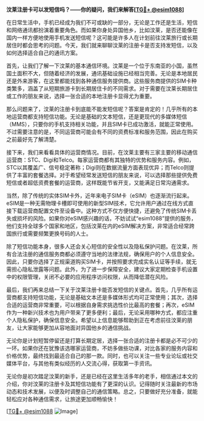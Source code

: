 **汶莱注册卡可以发短信吗？——你的疑问，我们来解答[[TG💪+ @esim1088](https://t.me/s/esim1088)]**

在日常生活中，手机已经成为我们不可或缺的一部分，无论是工作还是生活，短信和网络通讯都扮演着重要角色。而如果你身处异国他乡，比如汶莱，是否还能像在国内一样方便地使用手机发送短信呢？这可能是许多人在计划前往汶莱旅行或长期居住时都会思考的问题。今天，我们就来聊聊汶莱的注册卡是否支持发短信，以及如何选择适合自己的通讯方案。

首先，让我们了解一下汶莱的基本通信环境。汶莱是一个位于东南亚的小国，虽然国土面积不大，但随着经济的发展，通讯基础设施已经相当完善。无论是本地居民还是外来游客，在这里都能找到各种通信服务提供商。这些服务商提供的SIM卡种类繁多，涵盖了从短期旅游卡到长期居住卡的不同需求。对于需要在汶莱长期居住或工作的朋友来说，选择一张合适的本地注册卡显得尤为重要。

那么问题来了，汶莱的注册卡到底能不能发短信呢？答案是肯定的！几乎所有的本地运营商都支持短信功能。无论是基础的文本短信，还是更现代的多媒体短信（MMS），只要你的手机支持相关功能，并且SIM卡已成功激活，就能正常使用。不过需要注意的是，不同运营商可能会有不同的资费标准和服务范围，因此在购买之前最好先了解清楚。

接下来，我们来看看具体的运营商情况。目前，在汶莱主要有三家主要的移动通信运营商：STC、Digi和Telco。每家运营商都有其独特的优势和服务内容。例如，STC以其覆盖广、信号稳定著称；Digi则在数据流量方面表现优异；而Telco则提供了丰富的套餐选择。对于希望经常发送短信的朋友来说，可以选择那些提供免费短信或者超低资费套餐的运营商，这样既能节省开支，又能满足日常沟通需求。

当然，除了传统的实体SIM卡外，近年来电子SIM卡（eSIM）也逐渐流行起来。eSIM是一种无需物理卡槽即可使用的新型SIM技术，它允许用户通过在线方式直接下载运营商配置文件至设备中。这种方式不仅方便快捷，还避免了传统SIM卡丢失或损坏的风险。如果你对eSIM感兴趣的话，不妨试试“esim1088”提供的服务，他们支持全球多个国家和地区，包括汶莱在内的eSIM解决方案，非常适合经常跨国旅行或需要频繁更换号码的人士。

除了短信功能本身，很多人还会关心短信的安全性以及隐私保护问题。在汶莱，所有合法注册的通信服务商都必须遵守当地的法律法规，确保用户的个人信息安全。因此，只要你选择了正规渠道购买SIM卡，并按照要求完成实名认证等手续，就无需担心隐私泄露等问题。此外，为了进一步保障安全，建议大家定期检查手机设置中的权限管理，关闭不必要的应用程序访问权限，从而降低潜在风险。

最后，我们再来总结一下关于汶莱注册卡能否发短信的关键点。首先，几乎所有运营商都支持短信功能，无论是基础文本还是多媒体形式均可正常使用；其次，选择合适的运营商非常重要，可以根据自身需求挑选性价比最高的套餐；再次，eSIM作为一种新兴技术也为用户带来了更多便利；最后，无论采用哪种方式，都应注重个人隐私保护，确保信息安全。希望以上信息能够帮助到正在考虑前往汶莱的朋友，让大家能够更加从容地面对异国他乡的通信挑战。

无论你是计划短暂停留还是打算长期定居，选择一张合适的注册卡都是必不可少的一环。如果你还在犹豫该选哪家运营商，不妨多做些功课，对比各家的服务内容和价格优势，最终找到最适合自己的那一款。同时，也可以关注一些专业论坛或社交媒体平台，与其他有类似经历的人交流心得，获取第一手资讯。

无论你是初次踏足汶莱的新手，还是已经在这里生活多年的老手，相信通过本文的介绍，你对汶莱的注册卡及其短信功能有了更深的认识。记得随时关注最新的市场动态和技术发展，以便及时调整自己的通信策略。总之，只要做好充分准备，就能轻松应对各种通信需求，让旅途更加顺畅愉快！

[[TG💪+ @esim1088](https://t.me/s/esim1088) ![Image](https://i.postimg.cc/4NQfJmqS/Snipaste-2025-05-13-00-14-12.png)]
